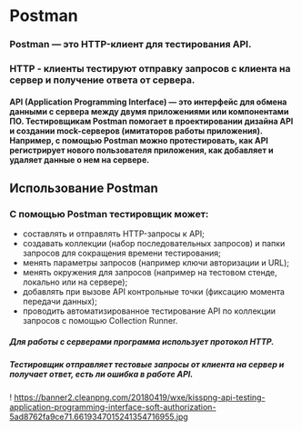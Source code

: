 # Postman

### Postman — это HTTP-клиент для тестирования API. 
### HTTP - клиенты тестируют отправку запросов с клиента на сервер и получение ответа от сервера.
#### API (Application Programming Interface) — это интерфейс для обмена данными с сервера между двумя приложениями или компонентами ПО. Тестировщикам Postman помогает в проектировании дизайна API и создании mock-серверов (имитаторов работы приложения). Например, с помощью Postman можно протестировать, как API регистрирует нового пользователя приложения, как добавляет и удаляет данные о нем на сервере.
## Использование Postman
### С помощью Postman тестировщик может:

* составлять и отправлять HTTP-запросы к API;
* создавать коллекции (набор последовательных запросов) и папки запросов для сокращения времени тестирования;
* менять параметры запросов (например ключи авторизации и URL);
* менять окружения для запросов (например на тестовом стенде, локально или на сервере);
* добавлять при вызове API контрольные точки (фиксацию момента передачи данных);
* проводить автоматизированное тестирование API по коллекции запросов с помощью Collection Runner.
##### Для работы с серверами программа использует протокол HTTP. 
##### Тестировщик отправляет тестовые запросы от клиента на сервер и получает ответ, есть ли ошибка в работе API.
! https://banner2.cleanpng.com/20180419/wxe/kisspng-api-testing-application-programming-interface-soft-authorization-5ad8762fa9ce71.6619347015241354716955.jpg
